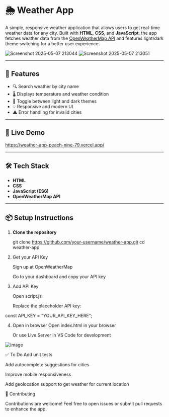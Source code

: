 
# 🌦️ Weather App

A simple, responsive weather application that allows users to get real-time weather data for any city. Built with **HTML**, **CSS**, and **JavaScript**, the app fetches weather data from the [OpenWeatherMap API](https://openweathermap.org/api) and features light/dark theme switching for a better user experience.

![Screenshot 2025-05-07 213044](https://github.com/user-attachments/assets/38bacb85-23d5-4f21-a8b8-bd0b191b48f1)
![Screenshot 2025-05-07 213051](https://github.com/user-attachments/assets/a767da82-c849-4c75-b568-06bcd777ff48)


---

## 🔧 Features

- 🔍 Search weather by city name
- 🌡️ Displays temperature and weather condition
- 🎨 Toggle between light and dark themes
- 💡 Responsive and modern UI
- ⚠️ Error handling for invalid cities

---

## 🚀 Live Demo

https://weather-app-peach-nine-79.vercel.app/

---


## 🛠️ Tech Stack

- **HTML**
- **CSS**
- **JavaScript (ES6)**
- **OpenWeatherMap API**

---

## 📦 Setup Instructions

1. **Clone the repository**

   git clone https://github.com/your-username/weather-app.git
   cd weather-app 
2. Get your API Key

     Sign up at OpenWeatherMap

     Go to your dashboard and copy your API key

3. Add API Key

     Open script.js

     Replace the placeholder API key:

const API_KEY = "YOUR_API_KEY_HERE";

4. Open in browser
   Open index.html in your browser

   Or use Live Server in VS Code for development

![image](https://github.com/user-attachments/assets/2287ff63-7ca7-4dd1-877f-3a334727b7fa)

✅ To Do
 Add unit tests

 Add autocomplete suggestions for cities

 Improve mobile responsiveness

 Add geolocation support to get weather for current location

🤝 Contributing

Contributions are welcome!
Feel free to open issues or submit pull requests to enhance the app.

